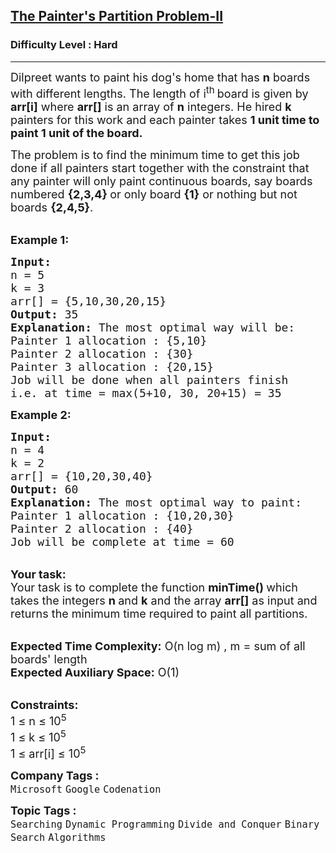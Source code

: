 <h2><a href="https://www.geeksforgeeks.org/problems/the-painters-partition-problem1535/1?page=2&category=Searching&sortBy=submissions">The Painter's Partition Problem-II</a></h2><h3>Difficulty Level : Hard</h3><hr><div class="problems_problem_content__Xm_eO"><p><span style="font-size:18px">Dilpreet wants to paint&nbsp;his dog's home that has&nbsp;<strong>n</strong> boards with&nbsp;different lengths. The length of i<sup>th&nbsp;</sup>board is given by <strong>arr[i]</strong> where <strong>arr[]</strong> is an array of <strong>n</strong> integers. He hired <strong>k</strong> painters for this work and each painter takes <strong>1 unit time to paint 1 unit of the board.&nbsp;</strong></span></p>

<p><span style="font-size:18px">The problem is to find the minimum time to get this job done if all painters start together with the constraint&nbsp;that any painter will only paint continuous boards, say boards numbered <strong>{2,3,4} </strong>or only board <strong>{1}</strong> or nothing but not boards <strong>{2,4,5}</strong>.</span></p>

<p><br>
<span style="font-size:18px"><strong>Example 1:</strong></span></p>

<pre><span style="font-size:18px"><strong>Input:
</strong>n = 5
k = 3
arr[] = {5,10,30,20,15}
<strong>Output:</strong> 35
<strong>Explanation: </strong>The most optimal way will be:
Painter 1 allocation : {5,10}
Painter 2 allocation : {30}
Painter 3 allocation : {20,15}
Job will be done when all painters finish
i.e. at time = max(5+10, 30, 20+15) = 35</span></pre>

<p><span style="font-size:18px"><strong>Example 2:</strong></span></p>

<pre><span style="font-size:18px"><strong>Input:
</strong>n = 4
k = 2
arr[] = {10,20,30,40}
<strong>Output: </strong>60
<strong>Explanation: </strong>The most optimal way to paint:
Painter 1 allocation : {10,20,30}
Painter 2 allocation : {40}
Job will be complete at time = 60</span></pre>

<p><br>
<span style="font-size:18px"><strong>Your task:</strong><br>
Your task is to complete the function <strong>minTime() </strong>which takes the integers&nbsp;<strong>n </strong>and&nbsp;<strong>k</strong>&nbsp;and the array&nbsp;<strong>arr[]</strong>&nbsp;as input and returns the minimum time required to paint all partitions.</span></p>

<p><br>
<span style="font-size:18px"><strong>Expected Time Complexity:</strong> O(n log m) , m = sum of all boards' length<br>
<strong>Expected Auxiliary Space:</strong> O(1)</span></p>

<p><br>
<span style="font-size:18px"><strong>Constraints:</strong><br>
1 ≤ n ≤ 10<sup>5</sup><br>
1 ≤ k ≤ 10<sup>5</sup><br>
1 ≤ arr[i] ≤ 10<sup>5</sup></span></p>
</div><p><span style=font-size:18px><strong>Company Tags : </strong><br><code>Microsoft</code>&nbsp;<code>Google</code>&nbsp;<code>Codenation</code>&nbsp;<br><p><span style=font-size:18px><strong>Topic Tags : </strong><br><code>Searching</code>&nbsp;<code>Dynamic Programming</code>&nbsp;<code>Divide and Conquer</code>&nbsp;<code>Binary Search</code>&nbsp;<code>Algorithms</code>&nbsp;